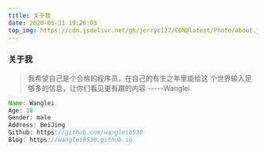 ```yaml
---
title: 关于我
date: 2020-05-31 19:26:03
top_img: https://cdn.jsdelivr.net/gh/jerryc127/CDN@latest/Photo/about.jpg
---
```


### 关于我

>  我希望自己是个合格的程序员，在自己的有生之年里能给这
> 个世界输入足够多的信息，让你们看见更有趣的内容
>                          -----Wanglei

```java
Name: Wanglei
Age: 18
Gender: male
Address: BeiJing
Github: https://github.com/wanglei0530
Blog: https://wanglei0530.github.io
```







